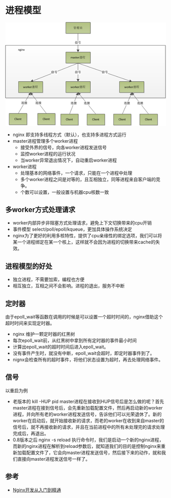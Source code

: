 # 进程模型
![](../assets/nginx/chapter-2-1.png)

- nginx 即支持多线程方式（默认），也支持多进程方式运行
- master进程管理多个worker进程
    - 接受外界的信号，向各worker进程发送信号
    - 监控worker进程的运行状况
    - 当worker异常退出情况下，自动重启worker进程
- worker进程
    - 处理基本的网络事件，一个请求，只能在一个进程中处理
    - 多个worker进程之间是对等的，且互相独立，同等进程来自客户端的竞争。
    - 个数可以设置，一般设置与机器cpu核数一致

## 多worker方式处理请求
- worker内部异步非阻塞方式处理请求，避免上下文切换带来的cpu开销
- 事件模型 select/poll/epoll/kqueue，更加具体操作系统决定
- nginx为了更好的利用多核特性，提供了cpu亲缘性的绑定选项，我们可以将某一个进程绑定在某一个核上，这样就不会因为进程的切换带来cache的失效。

## 进程模型的好处
- 独立进程，不需要加索，编程也方便
- 相互独立，互相之间不会影响。进程的退出，服务不中断

## 定时器
由于epoll_wait等函数在调用的时候是可以设置一个超时时间的，nginx借助这个超时时间来实现定时器。
- nginx 维护一颗定时器的红黑树
- 每次epoll_wait前，从红黑树中拿到所有定时器的事件最小时间
- 计算出epoll_wait的超时时间后进入epoll_wait。
- 没有事件产生时，就没有中断，epoll_wait会超时，即定时器事件到了。
- nignx会检查所有的超时事件，将他们状态设置为超时，再去处理网络事件。

## 信号
以重启为例
- 老版本的 kill -HUP pid 
    master进程在接收到HUP信号后是怎么做的呢？首先master进程在接到信号后，会先重新加载配置文件，然后再启动新的worker进程，并向所有老的worker进程发送信号，告诉他们可以光荣退休了。新的worker在启动后，就开始接收新的请求，而老的worker在收到来自master的信号后，就不再接收新的请求，并且在当前进程中的所有未处理完的请求处理完成后，再退出。
- 0.8版本之后 nginx -s reload
    执行命令时，我们是启动一个新的nginx进程，而新的nginx进程在解析到reload参数后，就知道我们的目的是控制nginx来重新加载配置文件了，它会向master进程发送信号，然后接下来的动作，就和我们直接向master进程发送信号一样了。
## 参考
- [Nginx开发从入门到精通](http://tengine.taobao.org/book/)